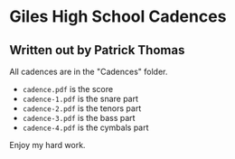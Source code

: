 # Giles High School Cadences
## Written out by Patrick Thomas

All cadences are in the "Cadences" folder.  

-	`cadence.pdf` is the score
-	`cadence-1.pdf` is the snare part
-	`cadence-2.pdf` is the tenors part
-	`cadence-3.pdf` is the bass part
-	`cadence-4.pdf` is the cymbals part

Enjoy my hard work.
